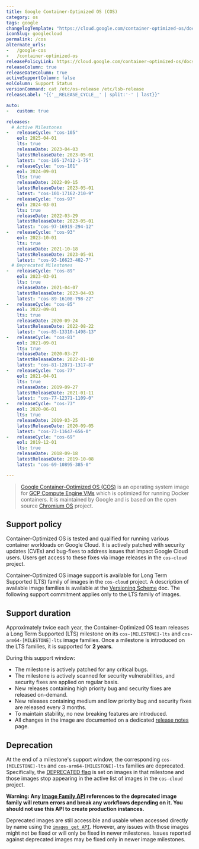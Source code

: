 ```yaml
---
title: Google Container-Optimized OS (COS)
category: os
tags: google
changelogTemplate: "https://cloud.google.com/container-optimized-os/docs/release-notes/m{{'__RELEASE_CYCLE__'|split:'-'|last}}"
iconSlug: googlecloud
permalink: /cos
alternate_urls:
-   /google-cos
-   /container-optimized-os
releasePolicyLink: https://cloud.google.com/container-optimized-os/docs/resources/support-policy
releaseColumn: true
releaseDateColumn: true
activeSupportColumn: false
eolColumn: Support Status
versionCommand: cat /etc/os-release /etc/lsb-release
releaseLabel: "{{'__RELEASE_CYCLE__' | split:'-' | last}}"

auto:
-   custom: true

releases:
  # Active Milestones
-   releaseCycle: "cos-105"
    eol: 2025-04-01
    lts: true
    releaseDate: 2023-04-03
    latestReleaseDate: 2023-05-01
    latest: "cos-105-17412-1-75"
-   releaseCycle: "cos-101"
    eol: 2024-09-01
    lts: true
    releaseDate: 2022-09-15
    latestReleaseDate: 2023-05-01
    latest: "cos-101-17162-210-9"
-   releaseCycle: "cos-97"
    eol: 2024-03-01
    lts: true
    releaseDate: 2022-03-29
    latestReleaseDate: 2023-05-01
    latest: "cos-97-16919-294-12"
-   releaseCycle: "cos-93"
    eol: 2023-10-01
    lts: true
    releaseDate: 2021-10-18
    latestReleaseDate: 2023-05-01
    latest: "cos-93-16623-402-7"
  # Deprecated Milestones
-   releaseCycle: "cos-89"
    eol: 2023-03-01
    lts: true
    releaseDate: 2021-04-07
    latestReleaseDate: 2023-04-03
    latest: "cos-89-16108-798-22"
-   releaseCycle: "cos-85"
    eol: 2022-09-01
    lts: true
    releaseDate: 2020-09-24
    latestReleaseDate: 2022-08-22
    latest: "cos-85-13310-1498-13"
-   releaseCycle: "cos-81"
    eol: 2021-09-01
    lts: true
    releaseDate: 2020-03-27
    latestReleaseDate: 2022-01-10
    latest: "cos-81-12871-1317-8"
-   releaseCycle: "cos-77"
    eol: 2021-04-01
    lts: true
    releaseDate: 2019-09-27
    latestReleaseDate: 2021-01-11
    latest: "cos-77-12371-1109-0"
-   releaseCycle: "cos-73"
    eol: 2020-06-01
    lts: true
    releaseDate: 2019-03-25
    latestReleaseDate: 2020-09-05
    latest: "cos-73-11647-656-0"
-   releaseCycle: "cos-69"
    eol: 2019-12-01
    lts: true
    releaseDate: 2018-09-18
    latestReleaseDate: 2019-10-08
    latest: "cos-69-10895-385-0"

---
```


> [Google Container-Optimized OS (COS)](https://cloud.google.com/container-optimized-os/docs/concepts/features-and-benefits) is an operating system image for [GCP Compute Engine VMs](https://cloud.google.com/compute) which is optimized for running Docker containers. It is maintained by Google and is based on the open source [Chromium OS](https://www.chromium.org/chromium-os) project.

## Support policy

Container-Optimized OS is tested and qualified for running various container workloads on Google Cloud. It is actively patched with security updates (CVEs) and bug-fixes to address issues that impact Google Cloud users. Users get access to these fixes via image releases in the `cos-cloud` project.

Container-Optimized OS image support is available for Long Term Supported (LTS) family of images in the `cos-cloud` project. A description of available image families is available at the [Versioning Scheme](https://cloud.google.com/container-optimized-os/docs/concepts/versioning#image_families) doc. The following support commitment applies only to the LTS family of images.

## Support duration

Approximately twice each year, the Container-Optimized OS team releases a Long Term Supported (LTS) milestone on its `cos-[MILESTONE]-lts` and `cos-arm64-[MILESTONE]-lts` image families. Once a milestone is introduced on the LTS families, it is supported for **2 years**.

During this support window:

* The milestone is actively patched for any critical bugs.
* The milestone is actively scanned for security vulnerabilities, and security fixes are applied on regular basis.
* New releases containing high priority bug and security fixes are released on-demand.
* New releases containing medium and low priority bug and security fixes are released every 3 months.
* To maintain stability, no new breaking features are introduced.
* All changes in the image are documented on a dedicated [release notes](https://cloud.google.com/container-optimized-os/docs/release-notes) page.

## Deprecation

At the end of a milestone's support window, the corresponding `cos-[MILESTONE]-lts` and `cos-arm64-[MILESTONE]-lts` families are deprecated. Specifically, the [DEPRECATED flag](https://cloud.google.com/compute/docs/reference/rest/v1/images/deprecate) is set on images in that milestone and those images stop appearing in the active list of images in the `cos-cloud` project.

**Warning: Any [Image Family API](https://cloud.google.com/compute/docs/reference/rest/v1/images/getFromFamily) references to the deprecated image family will return errors and break any workflows depending on it. You should not use this API to create production instances.**

Deprecated images are still accessible and usable when accessed directly by name using the [`images get API`](https://cloud.google.com/compute/docs/reference/rest/v1/images/get). However, any issues with those images might not be fixed or will only be fixed in newer milestones. Issues reported against deprecated images may be fixed only in newer image milestones.
